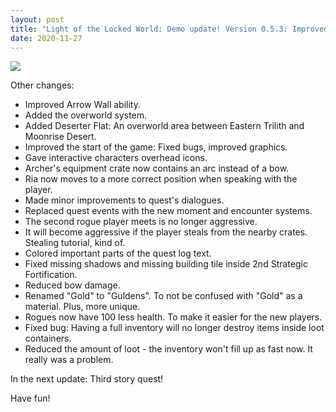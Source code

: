 ```yaml
---
layout: post
title: "Light of the Locked World: Demo update! Version 0.5.3: Improved quests and introduction"
date: 2020-11-27
---
```


![](https://cdn.cloudflare.steamstatic.com/steamcommunity/public/images/clans/35157834/13943e567581d2864e9465be1a1604595d914c36.png)

Other changes:

- Improved Arrow Wall ability.
- Added the overworld system.
- Added Deserter Flat: An overworld area between Eastern Trilith and Moonrise Desert.
- Improved the start of the game: Fixed bugs, improved graphics.
- Gave interactive characters overhead icons.
- Archer's equipment crate now contains an arc instead of a bow.
- Ria now moves to a more correct position when speaking with the player.
- Made minor improvements to quest's dialogues.
- Replaced quest events with the new moment and encounter systems.
- The second rogue player meets is no longer aggressive.
- It will become aggressive if the player steals from the nearby crates. Stealing tutorial, kind of.
- Colored important parts of the quest log text.
- Fixed missing shadows and missing building tile inside 2nd Strategic Fortification.
- Reduced bow damage.
- Renamed "Gold" to "Guldens". To not be confused with "Gold" as a material. Plus, more unique.
- Rogues now have 100 less health. To make it easier for the new players.
- Fixed bug: Having a full inventory will no longer destroy items inside loot containers.
- Reduced the amount of loot - the inventory won't fill up as fast now. It really was a problem.

In the next update: Third story quest!

Have fun!
 
